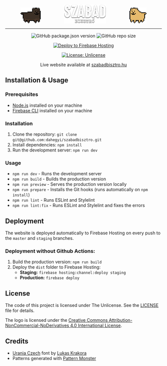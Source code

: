 <div align="center" style="text-align:center;">
<img src="https://raw.githubusercontent.com/dahegyi/szabadbisztro/master/public/tes.gif" height="50" />
&nbsp; &nbsp; &nbsp; &nbsp; &nbsp; &nbsp; &nbsp; &nbsp; &nbsp;
<img src="https://raw.githubusercontent.com/dahegyi/szabadbisztro/master/public/logo.webp" height="60" />
&nbsp; &nbsp; &nbsp; &nbsp; &nbsp; &nbsp; &nbsp; &nbsp; &nbsp;
<img src="https://raw.githubusercontent.com/dahegyi/szabadbisztro/master/public/lec.gif" height="50" />
</div>

---

<div align="center" style="text-align:center;">

![GitHub package.json version](https://img.shields.io/github/package-json/v/dahegyi/szabadbisztro)
![GitHub repo size](https://img.shields.io/github/repo-size/dahegyi/szabadbisztro)

[![Deploy to Firebase Hosting](https://github.com/dahegyi/szabadbisztro/actions/workflows/firebase-deploy.yml/badge.svg)](https://github.com/dahegyi/szabadbisztro/actions/workflows/firebase-deploy.yml)

[![License: Unlicense](https://img.shields.io/badge/License-Unlicense-black.svg)](https://en.wikipedia.org/wiki/Unlicense)

Live website available at [szabadbisztro.hu](https://szabadbisztro.hu)

</div>

## Installation & Usage

### Prerequisites

- [Node.js](https://nodejs.org/en/) installed on your machine
- [Firebase CLI](https://firebase.google.com/docs/cli) installed on your machine

### Installation

1. Clone the repository: `git clone git@github.com:dahegyi/szabadbisztro.git`
2. Install dependencies: `npm install`
3. Run the development server: `npm run dev`

### Usage

- `npm run dev` - Runs the development server
- `npm run build` - Builds the production version
- `npm run preview` - Serves the production version locally
- `npm run prepare` - Installs the Git hooks (runs automatically on `npm install`)
- `npm run lint` - Runs ESLint and Stylelint
- `npm run lint:fix` - Runs ESLint and Stylelint and fixes the errors

## Deployment

The website is deployed automatically to Firebase Hosting on every push to the `master` and `staging` branches.

### Deployment without Github Actions:

1. Build the production version: `npm run build`
2. Deploy the `dist` folder to Firebase Hosting:
   - **Staging:** `firebase hosting:channel:deploy staging`
   - **Production:** `firebase deploy`

## License

The code of this project is licensed under The Unlicense. See the [LICENSE](LICENSE) file for details.

The logo is licensed under the [Creative Commons Attribution-NonCommercial-NoDerivatives 4.0 International License](https://creativecommons.org/licenses/by-nc-nd/4.0/).

## Credits

- [Urania Czech](https://www.dafont.com/urania-czech.font) font by [Lukas Krakora](https://www.typewriterfonts.net/)
- Patterns generated with [Pattern Monster](https://pattern.monster/)
